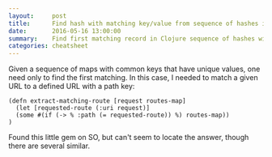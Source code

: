 ```yaml
---
layout:     post
title:      Find hash with matching key/value from sequence of hashes in Clojure.
date:       2016-05-16 13:00:00
summary:    Find first matching record in Clojure sequence of hashes with unique value in a given key
categories: cheatsheet 
---
```

Given a sequence of maps with common keys that have unique values, one need only to find the first matching. In this case, I needed to match a given URL to a defined URL with a path key: 

    (defn extract-matching-route [request routes-map]
      (let [requested-route (:uri request)]
      (some #(if (-> % :path (= requested-route)) %) routes-map))
    )

Found this little gem on SO, but can't seem to locate the answer, though there are several similar.

